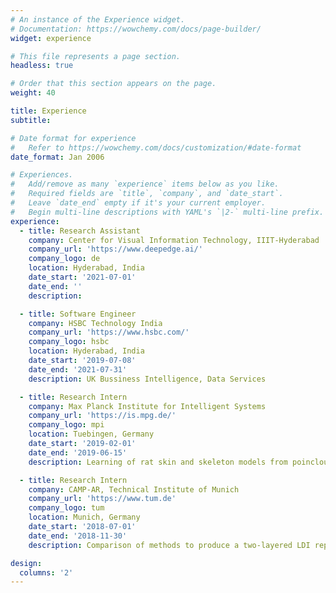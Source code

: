 ```yaml
---
# An instance of the Experience widget.
# Documentation: https://wowchemy.com/docs/page-builder/
widget: experience

# This file represents a page section.
headless: true

# Order that this section appears on the page.
weight: 40

title: Experience
subtitle:

# Date format for experience
#   Refer to https://wowchemy.com/docs/customization/#date-format
date_format: Jan 2006

# Experiences.
#   Add/remove as many `experience` items below as you like.
#   Required fields are `title`, `company`, and `date_start`.
#   Leave `date_end` empty if it's your current employer.
#   Begin multi-line descriptions with YAML's `|2-` multi-line prefix.
experience:
  - title: Research Assistant
    company: Center for Visual Information Technology, IIIT-Hyderabad
    company_url: 'https://www.deepedge.ai/'
    company_logo: de
    location: Hyderabad, India
    date_start: '2021-07-01'
    date_end: ''
    description:

  - title: Software Engineer
    company: HSBC Technology India
    company_url: 'https://www.hsbc.com/'
    company_logo: hsbc
    location: Hyderabad, India
    date_start: '2019-07-08'
    date_end: '2021-07-31'
    description: UK Bussiness Intelligence, Data Services

  - title: Research Intern
    company: Max Planck Institute for Intelligent Systems
    company_url: 'https://is.mpg.de/'
    company_logo: mpi
    location: Tuebingen, Germany
    date_start: '2019-02-01'
    date_end: '2019-06-15'
    description: Learning of rat skin and skeleton models from poinclouds generated from CT scans

  - title: Research Intern
    company: CAMP-AR, Technical Institute of Munich
    company_url: 'https://www.tum.de'
    company_logo: tum
    location: Munich, Germany
    date_start: '2018-07-01'
    date_end: '2018-11-30'
    description: Comparison of methods to produce a two-layered LDI representation from a single RGB image

design:
  columns: '2'
---
```


